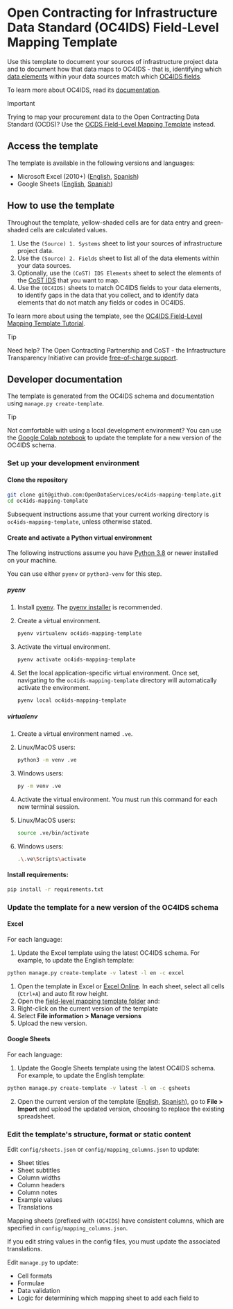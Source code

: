 #  Open Contracting for Infrastructure Data Standard (OC4IDS) Field-Level Mapping Template

Use this template to document your sources of infrastructure project data and to document how that data maps to OC4IDS - that is, identifying which [data elements](https://en.wikipedia.org/wiki/Data_element) within your data sources match which [OC4IDS fields](https://standard.open-contracting.org/infrastructure/latest/en/reference/schema/).

To learn more about OC4IDS, read its [documentation](https://standard.open-contracting.org/infrastructure/latest/en/).

> [!IMPORTANT]
> Trying to map your procurement data to the Open Contracting Data Standard (OCDS)? Use the [OCDS Field-Level Mapping Template](https://www.open-contracting.org/resources/ocds-field-level-mapping-template/) instead.

## Access the template

The template is available in the following versions and languages:

* Microsoft Excel (2010+) ([English](https://drive.google.com/uc?export=download&id=13mRFjRwBFuE8Sni0oDFsEG7VgqS0rpTO), [Spanish](https://drive.google.com/uc?export=download&id=1jsdlKmRoMPI4AZLDCdQcR8kjOrwU-1i7))
* Google Sheets ([English](https://docs.google.com/spreadsheets/d/1g_mrD8MmdPhdLde7yuBqIDTpD5SYWeJcv8R__S48gLY/), [Spanish](https://docs.google.com/spreadsheets/d/1WjqDEjkiEK4rBm0n2Ef4VndbwvSNsiZaNWTE5KOTEmI/copy))

## How to use the template

Throughout the template, yellow-shaded cells are for data entry and green-shaded cells are calculated values.

1. Use the `(Source) 1. Systems` sheet to list your sources of infrastructure project data.
1. Use the `(Source) 2. Fields` sheet to list all of the data elements within your data sources.
1. Optionally, use the `(CoST) IDS Elements` sheet to select the elements of the [CoST IDS](https://standard.open-contracting.org/infrastructure/latest/en/cost/) that you want to map.
1. Use the `(OC4IDS)` sheets to match OC4IDS fields to your data elements, to identify gaps in the data that you collect, and to identify data elements that do not match any fields or codes in OC4IDS.

To learn more about using the template, see the [OC4IDS Field-Level Mapping Template Tutorial](https://www.open-contracting.org/resources/oc4ids-field-level-mapping-template-tutorial/).

> [!TIP]
> Need help? The Open Contracting Partnership and CoST - the Infrastructure Transparency Initiative can provide [free-of-charge support](https://standard.open-contracting.org/infrastructure/latest/en/support/).

## Developer documentation

The template is generated from the OC4IDS schema and documentation using `manage.py create-template`.

> [!TIP]
> Not comfortable with using a local development environment? You can use the [Google Colab notebook](https://colab.research.google.com/drive/1-W0scOa6EsE3fVWO8e2E8a2HlcMUtpYl#scrollTo=Fs9xOm7w9-vl) to update the template for a new version of the OC4IDS schema.

### Set up your development environment

#### Clone the repository

```bash
git clone git@github.com:OpenDataServices/oc4ids-mapping-template.git
cd oc4ids-mapping-template
```

Subsequent instructions assume that your current working directory is `oc4ids-mapping-template`, unless otherwise stated.

#### Create and activate a Python virtual environment

The following instructions assume you have [Python 3.8](https://www.python.org/downloads/) or newer installed on your machine.

You can use either `pyenv` or `python3-venv` for this step.

##### pyenv

1. Install [pyenv](https://github.com/pyenv/pyenv). The [pyenv installer](https://github.com/pyenv/pyenv-installer) is recommended.
1. Create a virtual environment.

    ```bash
    pyenv virtualenv oc4ids-mapping-template
    ```

1. Activate the virtual environment.

    ```bash
    pyenv activate oc4ids-mapping-template
    ```

1. Set the local application-specific virtual environment. Once set, navigating to the `oc4ids-mapping-template` directory will automatically activate the environment.

    ```bash
    pyenv local oc4ids-mapping-template
    ```

##### virtualenv

1. Create a virtual environment named `.ve`.
  1. Linux/MacOS users:

      ```bash
      python3 -m venv .ve
      ```

  1. Windows users:

      ```bash
      py -m venv .ve
      ```

1. Activate the virtual environment. You must run this command for each new terminal session.
  1. Linux/MacOS users:

      ```bash
      source .ve/bin/activate
      ```

  1. Windows users:

      ```bash
      .\.ve\Scripts\activate
      ```  

#### Install requirements:

```bash
pip install -r requirements.txt
```

### Update the template for a new version of the OC4IDS schema

#### Excel

For each language:

1. Update the Excel template using the latest OC4IDS schema. For example, to update the English template:

```bash
python manage.py create-template -v latest -l en -c excel
```

1. Open the template in Excel or [Excel Online](https://www.microsoft.com/en-nz/microsoft-365/excel). In each sheet, select all cells (`Ctrl+A`) and auto fit row height.
1. Open the [field-level mapping template folder](https://drive.google.com/drive/folders/1JiIdzm7uyrBDLHHzn0LOff-tE5JN-pnh) and:
  1. Right-click on the current version of the template
  1. Select **File information > Manage versions**
  1. Upload the new version.

#### Google Sheets

For each language:

1. Update the Google Sheets template using the latest OC4IDS schema. For example, to update the English template:

```bash
python manage.py create-template -v latest -l en -c gsheets
```

2. Open the current version of the template ([English](https://docs.google.com/spreadsheets/d/1g_mrD8MmdPhdLde7yuBqIDTpD5SYWeJcv8R__S48gLY), [Spanish](https://docs.google.com/spreadsheets/d/1WjqDEjkiEK4rBm0n2Ef4VndbwvSNsiZaNWTE5KOTEmI)), go to **File > Import** and upload the updated version, choosing to replace the existing spreadsheet.

### Edit the template's structure, format or static content

Edit `config/sheets.json` or `config/mapping_columns.json` to update:

* Sheet titles
* Sheet subtitles
* Column widths
* Column headers
* Column notes
* Example values
* Translations

Mapping sheets (prefixed with `(OC4IDS`) have consistent columns, which are specified in `config/mapping_columns.json`.

If you edit string values in the config files, you must update the associated translations.

Edit `manage.py` to update:

* Cell formats
* Formulae
* Data validation
* Logic for determining which mapping sheet to add each field to
